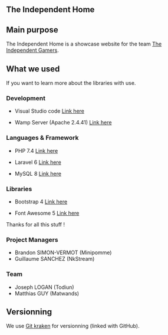 ## The Independent Home

## Main purpose

The Independent Home is a showcase website for the team [The Independent Gamers](https://www.seek-team.com/fr/multigaming/649/fun-the-independent-gamers).

## What we used

If you want to learn more about the libraries with use.

### Development

- Visual Studio code
[Link here](https://code.visualstudio.com/)

- Wamp Server (Apache 2.4.41)
[Link here](http://www.wampserver.com/)

### Languages & Framework

- PHP 7.4
[Link here](https://www.php.net/)

- Laravel 6
[Link here](https://laravel.com/)

- MySQL 8
[Link here](https://www.mysql.com/fr/)

### Libraries

- Bootstrap 4
[Link here](https://getbootstrap.com/)

- Font Awesome 5
[Link here](https://fontawesome.com/)

Thanks for all this stuff !

### Project Managers
* Brandon SIMON-VERMOT (Minipomme)
* Guillaume SANCHEZ (NkStream)

### Team
* Joseph LOGAN (Todiun)
* Matthias GUY (Matwands)

## Versionning

We use [Git kraken](https://www.gitkraken.com/) for versionning (linked with GitHub).